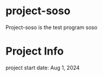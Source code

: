 # project-soso
Project-soso is the test program soso

# Project Info
project start date: Aug 1, 2024




